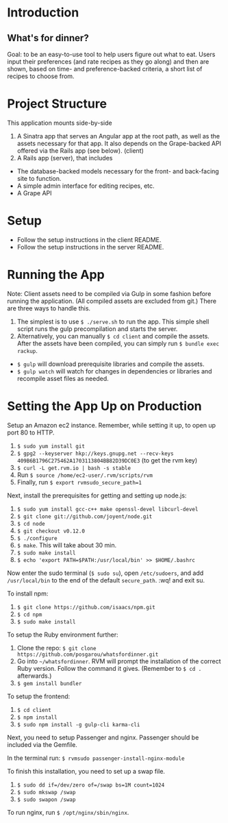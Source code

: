 # Introduction
## What's for dinner?

Goal: to be an easy-to-use tool to help users figure out what to eat.  Users input their preferences (and rate recipes as they go along) and then are shown, based on time- and preference-backed criteria, a short list of recipes to choose from.

# Project Structure

This application mounts side-by-side

1. A Sinatra app that serves an Angular app at the root path, as well as the assets necessary for that app.  It also depends on the Grape-backed API offered via the Rails app (see below).  (client)
2. A Rails app (server), that includes
  * The database-backed models necessary for the front- and back-facing site to function.
  * A simple admin interface for editing recipes, etc.
  * A Grape API

# Setup

* Follow the setup instructions in the client README.
* Follow the setup instructions in the server README.

# Running the App

Note: Client assets need to be compiled via Gulp in some fashion before running the application.  (All compiled assets are excluded from git.)  There are three ways to handle this.

1. The simplest is to use `$ ./serve.sh` to run the app.  This simple shell script runs the gulp precompilation and starts the server.
2. Alternatively, you can manually `$ cd client` and compile the assets.  After the assets have been compiled, you can simply run `$ bundle exec rackup`.
  * `$ gulp` will download prerequisite libraries and compile the assets.
  * `$ gulp watch` will watch for changes in dependencies or libraries and recompile asset files as needed.

# Setting the App Up on Production

Setup an Amazon ec2 instance.  Remember, while setting it up, to open up port 80 to HTTP.

1. `$ sudo yum install git`
2. `$ gpg2 --keyserver hkp://keys.gnupg.net --recv-keys 409B6B1796C275462A1703113804BB82D39DC0E3` (to get the rvm key)
3. `$ curl -L get.rvm.io | bash -s stable`
4. Run `$ source /home/ec2-user/.rvm/scripts/rvm`
5. Finally, run `$ export rvmsudo_secure_path=1`

Next, install the prerequisites for getting and setting up node.js:

1. `$ sudo yum install gcc-c++ make openssl-devel libcurl-devel`
2. `$ git clone git://github.com/joyent/node.git`
3. `$ cd node`
4. `$ git checkout v0.12.0`
5. `$ ./configure`
6. `$ make`.  This will take about 30 min.
7. `$ sudo make install`
8. `$ echo 'export PATH=$PATH:/usr/local/bin' >> $HOME/.bashrc`

Now enter the sudo terminal (`$ sudo su`), open `/etc/sudoers`, and add `/usr/local/bin` to the end of the default `secure_path`.  :wq! and exit su.

To install npm:

1. `$ git clone https://github.com/isaacs/npm.git`
2. `$ cd npm`
3. `$ sudo make install`

To setup the Ruby environment further:


1. Clone the repo: `$ git clone https://github.com/posgarou/whatsfordinner.git`
2. Go into `~/whatsfordinner`.  RVM will prompt the installation of the correct Ruby version.  Follow the command it gives.  (Remember to `$ cd .` afterwards.)
3. `$ gem install bundler`

To setup the frontend:
1. `$ cd client`
2. `$ npm install`
3. `$ sudo npm install -g gulp-cli karma-cli`

Next, you need to setup Passenger and nginx.  Passenger should be included via the Gemfile.

In the terminal run: `$ rvmsudo passenger-install-nginx-module`

To finish this installation, you need to set up a swap file.

1. `$ sudo dd if=/dev/zero of=/swap bs=1M count=1024`
2. `$ sudo mkswap /swap`
3. `$ sudo swapon /swap`

To run nginx, run `$ /opt/nginx/sbin/nginx`.